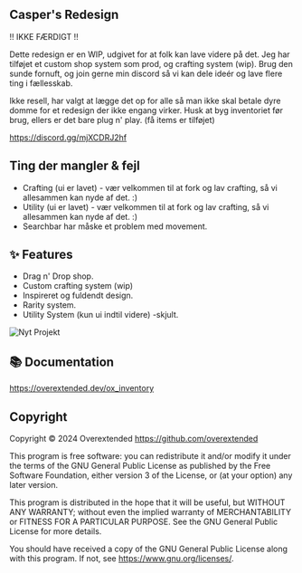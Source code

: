 
## Casper's Redesign
!! IKKE FÆRDIGT !!

Dette redesign er en WIP, udgivet for at folk kan lave videre på det. Jeg har tilføjet et custom shop system som prod, og crafting system (wip).
Brug den sunde fornuft, og join gerne min discord så vi kan dele ideér og lave flere ting i fællesskab.

Ikke resell, har valgt at lægge det op for alle så man ikke skal betale dyre domme for et redesign der ikke engang virker.
Husk at byg inventoriet før brug, ellers er det bare plug n' play. (få items er tilføjet)

https://discord.gg/mjXCDRJ2hf

## Ting der mangler & fejl

- Crafting (ui er lavet) - vær velkommen til at fork og lav crafting, så vi allesammen kan nyde af det. :)
- Utility (ui er lavet) - vær velkommen til at fork og lav crafting, så vi allesammen kan nyde af det. :)
- Searchbar har måske et problem med movement.

## ✨ Features

- Drag n' Drop shop.
- Custom crafting system (wip)
- Inspireret og fuldendt design.
- Rarity system.
- Utility System (kun ui indtil videre) -skjult.

![Nyt Projekt](https://github.com/user-attachments/assets/cf2cc1a0-90f5-458a-ad08-4810c4d78626)

## 📚 Documentation

https://overextended.dev/ox_inventory

## Copyright

Copyright © 2024 Overextended <https://github.com/overextended>

This program is free software: you can redistribute it and/or modify it under the terms of the GNU General Public License as published by the Free Software Foundation, either version 3 of the License, or (at your option) any later version.

This program is distributed in the hope that it will be useful, but WITHOUT ANY WARRANTY; without even the implied warranty of MERCHANTABILITY or FITNESS FOR A PARTICULAR PURPOSE. See the GNU General Public License for more details.

You should have received a copy of the GNU General Public License along with this program. If not, see <https://www.gnu.org/licenses/>.
